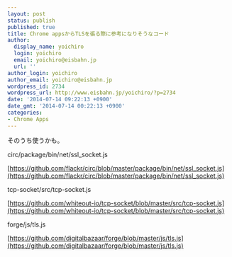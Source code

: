 ```yaml
---
layout: post
status: publish
published: true
title: Chrome appsからTLSを張る際に参考になりそうなコード
author:
  display_name: yoichiro
  login: yoichiro
  email: yoichiro@eisbahn.jp
  url: ''
author_login: yoichiro
author_email: yoichiro@eisbahn.jp
wordpress_id: 2734
wordpress_url: http://www.eisbahn.jp/yoichiro/?p=2734
date: '2014-07-14 09:22:13 +0900'
date_gmt: '2014-07-14 00:22:13 +0900'
categories:
- Chrome Apps
---
```


そのうち使うかも。

circ/package/bin/net/ssl_socket.js

[https://github.com/flackr/circ/blob/master/package/bin/net/ssl_socket.js](https://github.com/flackr/circ/blob/master/package/bin/net/ssl_socket.js)

tcp-socket/src/tcp-socket.js

[https://github.com/whiteout-io/tcp-socket/blob/master/src/tcp-socket.js](https://github.com/whiteout-io/tcp-socket/blob/master/src/tcp-socket.js)

forge/js/tls.js

[https://github.com/digitalbazaar/forge/blob/master/js/tls.js](https://github.com/digitalbazaar/forge/blob/master/js/tls.js)
